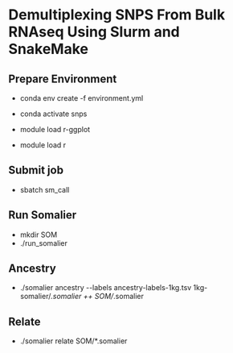 # Demultiplexing SNPS From Bulk RNAseq Using Slurm and SnakeMake


## Prepare Environment
- conda env create -f environment.yml

- conda activate snps
- module load r-ggplot
- module load r

## Submit job
- sbatch sm_call

## Run Somalier
- mkdir SOM
- ./run_somalier

## Ancestry
- ./somalier ancestry --labels ancestry-labels-1kg.tsv 1kg-somalier/*.somalier ++ SOM/*.somalier

## Relate
- ./somalier relate SOM/*.somalier
